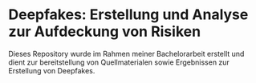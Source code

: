 # Deepfakes: Erstellung und Analyse zur Aufdeckung von Risiken
Dieses Repository wurde im Rahmen meiner Bachelorarbeit erstellt und dient zur bereitstellung von Quellmaterialen sowie Ergebnissen zur Erstellung von Deepfakes.
